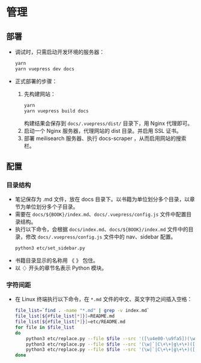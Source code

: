# 管理

## 部署

- 调试时，只需启动开发环境的服务器：
  ```sh
  yarn
  yarn vuepress dev docs
  ```

- 正式部署的步骤：
  1. 先构建网站：
      ```sh
      yarn
      yarn vuepress build docs
      ```
      构建结果会保存到 `docs/.vuepress/dist/` 目录下，用 Nginx 代理即可。
  2. 启动一个 Nginx 服务器，代理网站的 dist 目录。并启用 SSL 证书。
  3. 部署 meilisearch 服务器、执行 docs-scraper ，从而启用网站的搜索栏。

## 配置

### 目录结构

- 笔记保存为 .md 文件，放在 docs 目录下。以书籍为单位划分多个目录，以章节为单位划分多个子目录。
- 需要在 `docs/${BOOK}/index.md`、`docs/.vuepress/config.js` 文件中配置目录结构。
- 执行以下命令，会根据 `docs/index.md`、`docs/${BOOK}/index.md` 文件中的目录，修改 `docs/.vuepress/config.js` 文件中的 nav、sidebar 配置。
  ```sh
  python3 etc/set_sidebar.py
  ```
- 书籍目录显示的名称用 《 》 包住。
- 以 ♢ 开头的章节名表示 Python 模块。

### 字符间距

- 在 Linux 终端执行以下命令，在 `*.md` 文件的中文、英文字符之间插入空格：
  ```sh
  file_list=`find . -name "*.md" | grep -v index.md`
  file_list[${#file_list[*]}]=README.md
  file_list[${#file_list[*]}]=etc/README.md
  for file in $file_list
  do
      python3 etc/replace.py --file $file --src '([\u4e00-\u9fa5])(\w|`|C\+\+|g\+\+)' --dst '$1 $2'
      python3 etc/replace.py --file $file --src '(\w|`|C\+\+|g\+\+)([\u4e00-\u9fa5])' --dst '$1 $2'
      python3 etc/replace.py --file $file --src '(\w|`|C\+\+|g\+\+)([，。：！？])'     --dst '$1 $2'
  done
  ```
